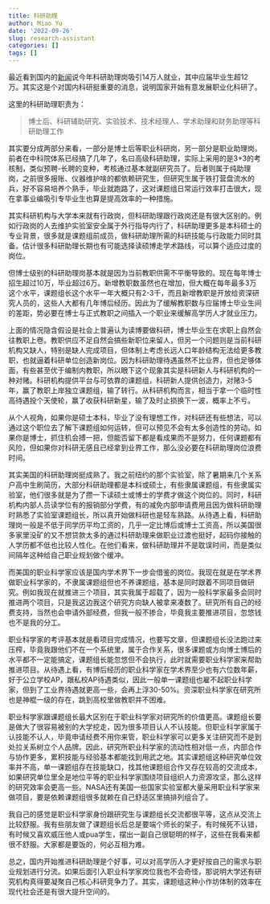 ```yaml
---
title: 科研助理
author: Miao Yu
date: '2022-09-26'
slug: research-assistant
categories: []
tags: []
---
```

最近看到国内的[新闻](https://www.bjnews.com.cn/detail/1662379079169302.html)说今年科研助理岗吸引14万人就业，其中应届毕业生超12万。其实这是个对国内科研挺重要的消息，说明国家开始有意发展职业化科研了。

这里的科研助理职责为：

> 博士后、科研辅助研究、实验技术、技术经理人、学术助理和财务助理等科研助理工作

其实要分成两部分来看，一部分是博士后等职业科研岗，另一部分是职业助理岗。前者在中科院体系已经搞了几年了，名曰高级科研助理，实际上采用的是3+3的考核制，类似预聘-长聘的变种，考核通过基本就副研究员了。后者则属于纯助理岗，之前很多报账、仪器维护啥的都依赖研究生，但研究生属于铁打营盘流水的兵，好不容易培养个熟手，毕业就跑路了，这对课题组日常运行效率打击很大，现在拿事业编吸引专毕业生也算是提高效率的一种措施。

其实科研机构与大学本来就有行政岗，但科研助理跟行政岗还是有很大区别的。例如行政岗的人去维护实验室安全属于外行指导内行了，科研助理更多是本科硕士的专业背景，很多就是课题组前成员，做科研助理所需的科研技能与行政能力同时具备。估计很多科研助理长期也有可能选择读硕博走学术路线，可以算个适应过度的岗位。

但博士级别的科研助理岗基本就是因为当前教职供需不平衡导致的。现在每年博士招生超过10万，毕业超过6万。新增教职数虽然也在增加，但大概在每年最多3万这个水平，课题组长这个水平一年大概只有2-3千，而且新增教职是开放给资深研究人员的，这些人大都有几年博后经历。因此为了缓解教职数与应届博士毕业生间的差距，势必要在博士与正式教职之间插入一个职业来缓解高学历人才就业压力。

上面的情况隐含假设是社会上普遍认为读博要做科研，博士毕业生在求职上自然会往教职上卷。教职供应不足自然会搞些新职位来留人，但另一个问题则是当前科研机构又缺人，特别是缺人完成项目，但体制上考虑长远人口年龄结构无法给更多教职，也就逼着科研单位创造新岗位。因为科研助理待遇虽然不比业界，但也足够体面，有些甚至优于编制内教职，所以眼下这个现象其实是科研新人与科研机构的一种对赌。科研机构提供平台与可依靠的课题组，科研新人提供创造力，对赌3-5年，赢了教职上岸独立课题组，输了转行。从科研机构而言，相当于拿一个临时性高待遇投个天使轮，赢了收获科研新星，输了及时止损换下一波，概率上不亏。

从个人视角，如果你是硕士本科，毕业了没有理想工作，对科研还有些想法，可以通过这个职位去了解下课题组如何运转，但可以预见不会有太多创造性的劳动。如果你是博士，抓住机会搏一把，但能否留下都是看成果而不是努力，任何课题都有风险，但如果你对科研无感且已经拿到业界工作，那么没必要在科研助理岗位浪费时间。

其实美国的科研助理岗挺成熟了。我之前纽约的那个实验室，除了暑期来几个关系户高中生刷简历，大部分科研助理都是本科或硕士，有些隶属课题组，有些隶属实验室，他们很多就是为了攒一下读硕士或博士的学费才做这个岗位的。同时，科研机构内部人员读学位有的报销部分学费，有的减免内部申请费用且因为做科研助理时熟悉了实验室课题组长，所以真开始做科研也是轻车熟路。从待遇上看，科研助理岗一般是不低于同学历平均工资的，几乎一定比博后或博士工资高，所以美国很多家里没矿的又不想贷款太多的通过科研助理来做职业过渡也挺好，起码你接触的人学历都不低也比较人性化。在他们看来，做科研助理并不是耽误时间，而是类似间隔年这种给自己职业规划做个缓冲。

而美国的职业科学家应该是国内学术界下一步会借鉴的岗位。我现在就是在学术界做职业科学家的，不隶属课题组但也不养课题组，基本是同时跟着不同项目做研究。例如我现在就推进三个项目，其实我属于超载了，因为一般科学家最多会同时推进两个项目，只是我这边我这个研究方向缺人被拿来凑数了。研究所有自己的经费支持，当然也会申请外部经费，但我一般不掺合，毕竟我主要推进项目，忽悠钱也不是我的分工。

职业科学家的考评基本就是看项目完成情况，也要写文章，但课题组长没法跑过来压榨，毕竟我跟他们不在一个系统里，属于合作关系，很多课题或方向博士博后的水平都不一定能搞定，课题组长能忽悠但不会执行，此时就需要职业科学家来帮助推进项目。从待遇上看，有博后经历的职业科学家在学术界至少也有六位数年薪，好于公立学校AP，跟私校AP待遇类似，因此一般单一课题组也雇不起职业科学家，但到了工业界待遇就更高一些，会再上浮30-50%。资深职业科学家在研究所也是神棍一级的存在，跳到高校里做教职并不困难。

职业科学家跟课题组长最大区别在于职业科学家对研究所的价值更高。课题组长要是做大了很容易被别的大学挖走，因为很多项目认人不认技能。但职业科学家属于认技能不认人，毕竟申请经费不用你来管，职业科学家可以更多关注研究而不是到处拉关系树立个人品牌。因此，研究所职业科学家的流动性相对低一点，内部合作与协作更多，累积技能与经验基本都能找到用武之地。其实课题组这种研究单位效率并不高，单一课题组存在技能缺口，找其他课题组合作又存在较高的交流成本，如果研究单位里全是地位平等的职业科学家围绕项目组织人力资源攻坚，那么这样的研究效率会更高一些。NASA还有美国一些国家实验室都大量采用职业科学家来做项目，要是依赖课题组很多就赖在自己舒适区里搞排列组合了。

我自己的感觉是职业科学家身份跟研究生与课题组长交流都很平等，这点从交流上比较舒服。我有些朋友做了课题组长后总是要端个师长的架子，有时候死不认错，有时候又喜欢威压他人或pua学生，摆出一副自己很聪明的样子，这些在我看来都很不舒服。大家都是要饭的，何必互相为难。

总之，国内开始推进科研助理是个好事，可以对高学历人才更好按自己的需求与职业规划进行分流。如果后面引入职业科学家岗位我也不会奇怪，那说明大学还有研究机构真得要凝聚自己核心科研竞争力了。其实，课题组这种小作坊体制的效率在现代社会还是有很大提升空间的。
